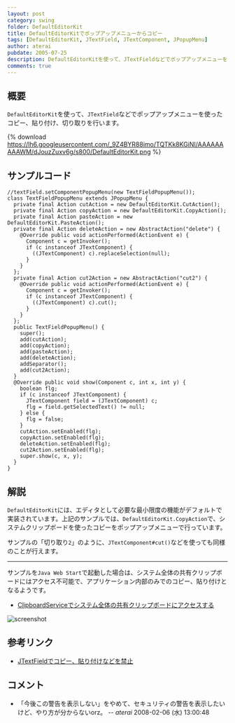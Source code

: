 ```yaml
---
layout: post
category: swing
folder: DefaultEditorKit
title: DefaultEditorKitでポップアップメニューからコピー
tags: [DefaultEditorKit, JTextField, JTextComponent, JPopupMenu]
author: aterai
pubdate: 2005-07-25
description: DefaultEditorKitを使って、JTextFieldなどでポップアップメニューを使ったコピー、貼り付け、切り取りを行います。
comments: true
---
```

## 概要
`DefaultEditorKit`を使って、`JTextField`などでポップアップメニューを使ったコピー、貼り付け、切り取りを行います。

{% download https://lh6.googleusercontent.com/_9Z4BYR88imo/TQTKk8KGiNI/AAAAAAAAAWM/dJouzZuxv6g/s800/DefaultEditorKit.png %}

## サンプルコード
<pre class="prettyprint"><code>//textField.setComponentPopupMenu(new TextFieldPopupMenu());
class TextFieldPopupMenu extends JPopupMenu {
  private final Action cutAction = new DefaultEditorKit.CutAction();
  private final Action copyAction = new DefaultEditorKit.CopyAction();
  private final Action pasteAction = new DefaultEditorKit.PasteAction();
  private final Action deleteAction = new AbstractAction("delete") {
    @Override public void actionPerformed(ActionEvent e) {
      Component c = getInvoker();
      if (c instanceof JTextComponent) {
        ((JTextComponent) c).replaceSelection(null);
      }
    }
  };
  private final Action cut2Action = new AbstractAction("cut2") {
    @Override public void actionPerformed(ActionEvent e) {
      Component c = getInvoker();
      if (c instanceof JTextComponent) {
        ((JTextComponent) c).cut();
      }
    }
  };
  public TextFieldPopupMenu() {
    super();
    add(cutAction);
    add(copyAction);
    add(pasteAction);
    add(deleteAction);
    addSeparator();
    add(cut2Action);
  }
  @Override public void show(Component c, int x, int y) {
    boolean flg;
    if (c instanceof JTextComponent) {
      JTextComponent field = (JTextComponent) c;
      flg = field.getSelectedText() != null;
    } else {
      flg = false;
    }
    cutAction.setEnabled(flg);
    copyAction.setEnabled(flg);
    deleteAction.setEnabled(flg);
    cut2Action.setEnabled(flg);
    super.show(c, x, y);
  }
}
</code></pre>

## 解説
`DefaultEditorKit`には、エディタとして必要な最小限度の機能がデフォルトで実装されています。上記のサンプルでは、`DefaultEditorKit.CopyAction`で、システムクリップボードを使ったコピーをポップアップメニューで行っています。

サンプルの「切り取り`2`」のように、`JTextComponent#cut()`などを使っても同様のことが行えます。

- - - -
サンプルを`Java Web Start`で起動した場合は、システム全体の共有クリップボードにはアクセス不可能で、アプリケーション内部のみでのコピー、貼り付けとなるようです。

- [ClipboardServiceでシステム全体の共有クリップボードにアクセスする](http://ateraimemo.com/Swing/ClipboardService.html)

<!-- dummy comment line for breaking list -->

![screenshot](https://lh4.googleusercontent.com/_9Z4BYR88imo/TQTKnUb6nqI/AAAAAAAAAWQ/L3ylLdA-GIw/s800/DefaultEditorKit1.png)

## 参考リンク
- [JTextFieldでコピー、貼り付けなどを禁止](http://ateraimemo.com/Swing/ActionMap.html)

<!-- dummy comment line for breaking list -->

## コメント
- 「今後この警告を表示しない」をやめて、セキュリティの警告を表示したいけど、やり方が分からないorz。 -- *aterai* 2008-02-06 (水) 13:00:48

<!-- dummy comment line for breaking list -->
